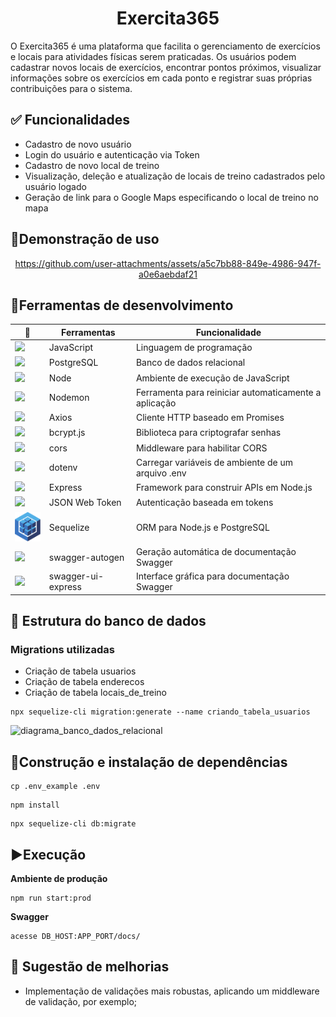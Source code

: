 <h1 align="center"> Exercita365 </h1>


O Exercita365 é uma plataforma que facilita o gerenciamento de exercícios e locais para atividades físicas serem praticadas. Os usuários podem cadastrar novos locais de exercícios, encontrar pontos próximos, visualizar informações sobre os exercícios em cada ponto e registrar suas próprias contribuições para o sistema.

## ✅ Funcionalidades

 - Cadastro de novo usuário
 - Login do usuário e autenticação via Token
 - Cadastro de novo local de treino
 - Visualização, deleção e atualização de locais de treino cadastrados pelo usuário logado
 - Geração de link para o Google Maps especificando o local de treino no mapa
 

## 🚀Demonstração de uso

<div align="center"><div/>







https://github.com/user-attachments/assets/a5c7bb88-849e-4986-947f-a0e6aebdaf21







<div align="left"><div/>


## 🧩Ferramentas de desenvolvimento

<div align="center"><div/>
  



| 🧩 | Ferramentas | Funcionalidade|
|--|--|--|
|<img width="50 px" src="https://upload.wikimedia.org/wikipedia/commons/6/6a/JavaScript-logo.png">  |JavaScript|Linguagem de programação|
|<img width="50 px" src="https://upload.wikimedia.org/wikipedia/commons/thumb/2/29/Postgresql_elephant.svg/800px-Postgresql_elephant.svg.png">  |PostgreSQL|Banco de dados relacional|
|<img height="50 px" src="https://github.com/user-attachments/assets/973069db-5614-4563-b9f0-738ddd62d829"> |Node| Ambiente de execução de JavaScript|
|<img width="50 px" src="https://cdn.worldvectorlogo.com/logos/nodemon.svg"> |Nodemon|Ferramenta para reiniciar automaticamente a aplicação|
|<img height="50 px" src="https://user-images.githubusercontent.com/8939680/57233882-20344080-6fe5-11e9-9086-d20a955bed59.png"> |Axios|Cliente HTTP baseado em Promises|
|<img width="50 px" src="https://avatars.githubusercontent.com/u/6078720?s=200&v=4"> |bcrypt.js|Biblioteca para criptografar senhas|
|<img width="50 px" src="https://avatars.githubusercontent.com/u/6078720?s=200&v=4"> |cors|Middleware para habilitar CORS|
|<img width="50 px" src="https://raw.githubusercontent.com/motdotla/dotenv/master/dotenv.svg"> |dotenv|Carregar variáveis de ambiente de um arquivo .env|
|<img width="50 px" src="https://images.credly.com/images/1c2c86e1-16ce-4e4d-a425-d1ac96bb026d/express.png"> |Express|Framework para construir APIs em Node.js|
|<img height="50 px" src="https://cdn.worldvectorlogo.com/logos/jwt-3.svg"> |JSON Web Token|Autenticação baseada em tokens|
|<img width="50 px" src="https://raw.githubusercontent.com/sequelize/sequelize/0b7c86d063bfb43fd3d513640456a63304934231/logo.svg"> |Sequelize|ORM para Node.js e PostgreSQL|
|<img width="50 px" src="https://cdn.worldvectorlogo.com/logos/swaggerhub-1.svg"> |swagger-autogen|Geração automática de documentação Swagger|
|<img width="50 px" src="https://cdn.worldvectorlogo.com/logos/swaggerhub-1.svg"> |swagger-ui-express|Interface gráfica para documentação Swagger|




<div align="left"><div/>


## 🦴 Estrutura do banco de dados

### Migrations utilizadas
- Criação de tabela usuarios
- Criação de tabela enderecos
- Criação de tabela locais_de_treino

 ```
npx sequelize-cli migration:generate --name criando_tabela_usuarios
```

  


![diagrama_banco_dados_relacional](https://github.com/user-attachments/assets/26bc01ad-0f62-40af-a3a7-42b3f0cc9a0f)



## 🔨Construção e instalação de dependências

```
cp .env_example .env
```

```
npm install
```

```
npx sequelize-cli db:migrate
```


## ▶️Execução
**Ambiente de produção**
```
npm run start:prod
```

**Swagger**
```
acesse DB_HOST:APP_PORT/docs/
```



## 💊 Sugestão de melhorias 

 - Implementação de validações mais robustas, aplicando um middleware de validação, por exemplo;
 
